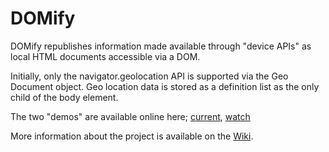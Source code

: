 # DOMify

DOMify republishes information made available through "device APIs" as
local HTML documents accessible via a DOM.

Initially, only the navigator.geolocation API is supported via the
Geo Document object.  Geo location data is stored as a definition list
as the only child of the body element.

The two "demos" are available online here; [current][1], [watch][2]

More information about the project is available on the [Wiki][3].

 [1]: http://www.markbaker.ca/2011/DOMify/demo/current-loc.html
 [2]: http://www.markbaker.ca/2011/DOMify/demo/watch-loc.html
 [3]: https://github.com/distobj/DOMify/wiki